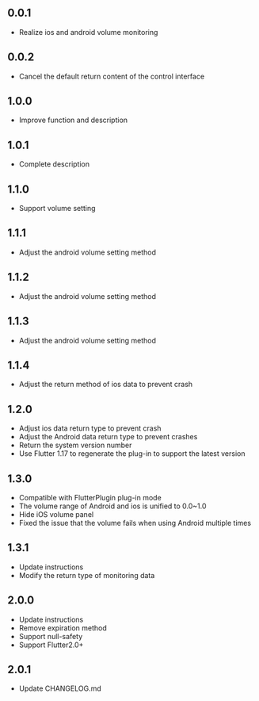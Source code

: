 ## 0.0.1
* Realize ios and android volume monitoring

## 0.0.2
* Cancel the default return content of the control interface

## 1.0.0
* Improve function and description

## 1.0.1
* Complete description

## 1.1.0
* Support volume setting

## 1.1.1
* Adjust the android volume setting method

## 1.1.2
* Adjust the android volume setting method

## 1.1.3
* Adjust the android volume setting method

## 1.1.4
* Adjust the return method of ios data to prevent crash

## 1.2.0
* Adjust ios data return type to prevent crash
* Adjust the Android data return type to prevent crashes
* Return the system version number
* Use Flutter 1.17 to regenerate the plug-in to support the latest version

## 1.3.0
* Compatible with FlutterPlugin plug-in mode
* The volume range of Android and ios is unified to 0.0~1.0
* Hide iOS volume panel
* Fixed the issue that the volume fails when using Android multiple times

## 1.3.1
* Update instructions
* Modify the return type of monitoring data

## 2.0.0
* Update instructions
* Remove expiration method
* Support null-safety
* Support Flutter2.0+

## 2.0.1
* Update CHANGELOG.md
